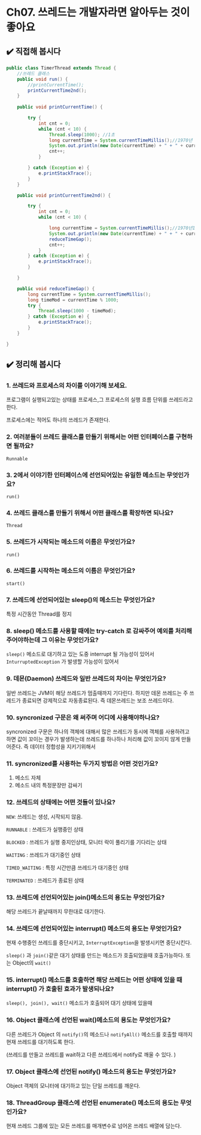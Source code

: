 # Ch07. 쓰레드는 개발자라면 알아두는 것이 좋아요

## ✔️ 직접해 봅시다

```java
public class TimerThread extends Thread {
    //쓰레드 클래스
    public void run() {
        //printCurrentTime();
        printCurrentTime2nd();
    }
    
    public void printCurrentTime() {

        try {
            int cnt = 0;
            while (cnt < 10) {
                Thread.sleep(1000); //1초
                long currentTime = System.currentTimeMillis();//1970년 1월 1일로부터 경과한 시간을 long으로 리턴
                System.out.println(new Date(currentTime) + " + " + currentTime); //현재 시간 출력
                cnt++;
            }

        } catch (Exception e) {
            e.printStackTrace();
        }
    }

    public void printCurrentTime2nd() {

        try {
            int cnt = 0;
            while (cnt < 10) {

                long currentTime = System.currentTimeMillis();//1970년1월 1일로부터 경과한 시간을 long으로 리턴
                System.out.println(new Date(currentTime) + " + " + currentTime); //현재 시간 출력
                reduceTimeGap();
                cnt++;
            }
        } catch (Exception e) {
            e.printStackTrace();
        }

    }

    public void reduceTimeGap() {
        long currentTime = System.currentTimeMillis();
        long timeMod = currentTime % 1000;
        try {
            Thread.sleep(1000 - timeMod);
        } catch (Exception e) {
            e.printStackTrace();
        }
    }

}
```

## ✔️ 정리해 봅시다

### 1. 쓰레드와 프로세스의 차이를 이야기해 보세요.

프로그램이 실행되고있는 상태를 프로세스,그 프로세스의 실행 흐름 단위를 쓰레드라고 한다.

프로세스에는 적어도 하나의 쓰레드가 존재한다.

### 2. 여러분들이 쓰레드 클래스를 만들기 위해서는 어떤 인터페이스를 구현하면 될까요?

`Runnable`

### 3. 2에서 이야기한 인터페이스에 선언되어있는 유일한 메소드는 무엇인가요?

`run()`

### 4. 쓰레드 클래스를 만들기 위해서 어떤 클래스를 확장하면 되나요?

`Thread`

### 5. 쓰레드가 시작되는 메소드의 이름은 무엇인가요?

`run()`

### 6. 쓰레드를 시작하는 메소드의 이름은 무엇인가요?

`start()`

### 7. 쓰레드에 선언되어있는 sleep()의 메소드는 무엇인가요?

특정 시간동안 Thread를 정지

### 8. sleep() 메소드를 사용할 때에는 try-catch 로 감싸주어 예외를 처리해 주어야하는데 그 이유는 무엇인가요?

`sleep()` 메소드로 대기하고 있는 도중 interrupt 될 가능성이 있어서  `InturruptedException` 가 발생할 가능성이 있어서

### 9. 데몬(Daemon) 쓰레드와 일반 쓰레드의 차이는 무엇인가요?

일반 쓰레드는 JVM이 해당 쓰레드가 멈출때까지 기다린다. 하지만 데몬 쓰레드는 주 쓰레드가 종료되면 강제적으로 자동종료된다. 즉 데몬쓰레드는 보조 쓰레드이다.

### 10. syncronized 구문은 왜 써주며 어디에 사용해야하나요?

syncronized 구문은 하나의 객체에 대해서 많은 쓰레드가 동시에 객체를 사용하려고 하면 값이 꼬이는 경우가 발생하는데 쓰레드를 하나하나 처리해 값이 꼬이지 않게 만들어준다. 즉 데이터 정합성을 지키기위해서

### 11. syncronized를 사용하는 두가지 방법은 어떤 것인가요?

1. 메소드 자체
2. 메소드 내의 특정문장만 감싸기

### 12. 쓰레드의 상태에는 어떤 것들이 있나요?

`NEW`: 쓰레드는 생성, 시작되지 않음.

`RUNNABLE`  : 쓰레드가 실행중인 상태

`BLOCKED` : 쓰레드가 실행 중지인상태, 모니터 락이 풀리기를 기다리는 상태

`WAITING` : 쓰레드가 대기중인 상태

`TIMED_WAITING` : 특정 시간만큼 쓰레드가 대기중인 상태

`TERMINATED` : 쓰레드가 종료된 상태

### 13. 쓰레드에 선언되어있는 join()메소드의 용도는 무엇인가요?

해당 쓰레드가 끝날때까지 무한대로 대기한다.

### 14. 쓰레드에 선언되어있는 interrupt() 메소드의 용도는 무엇인가요?

현재 수행중인 쓰레드를 중단시키고, `InterruptException`을 발생시키면 중단시킨다.

`sleep()` 과 `join()`같은 대기 상태를 만드는 메소드가 호출되었을때 호출가능하다. 또는 Object의 `wait()`

### 15. interrupt() 메소드를 호출하면 해당 쓰레드는 어떤 상태에 있을 때 interrupt() 가 호출된 효과가 발생되나요?

`sleep(), join(), wait()` 메소드가 호출되어 대기 상태에 있을때

### 16. Object 클래스에 선언된 wait()메소드의 용도는 무엇인가요?

다른 쓰레드가 Object 의 `notify()`의 메소드나 `notifyAll()` 메소드를 호출할 때까지 현재 쓰레드를 대기하도록 한다.

(쓰레드를 만들고 쓰레드를 wait하고 다른 쓰레드에서 notify로 깨울 수 있다. )

### 17. Object 클래스에 선언된 notify() 메소드의 용도는 무엇인가요?

Object 객체의 모니터에 대기하고 있는 단일 쓰레드를 깨운다.

### 18. ThreadGroup 클래스에 선언된 enumerate() 메소드의 용도는 무엇인가요?

현재 쓰레드 그룹에 있는 모든 쓰레드를 매개변수로 넘어온 쓰레드 배열에 담는다.